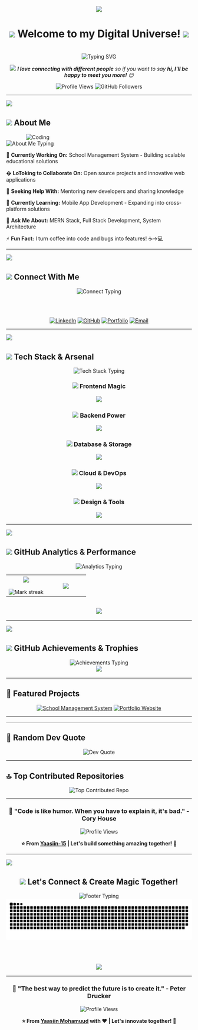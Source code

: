 <div align="center">

<img src="https://capsule-render.vercel.app/api?type=waving&color=0:E1EAFC,100:F7D794&height=200&section=header&text=Yasin%20Mohamud&fontSize=80&fontAlignY=35&animation=twinkling&fontColor=gradient" />

# <img src="https://raw.githubusercontent.com/MartinHeinz/MartinHeinz/master/wave.gif" width="30px"> Welcome to my Digital Universe! <img src="https://media.giphy.com/media/mGcNjsfWAjY5AEZNw6/giphy.gif" width="50">

<!-- <p align="center">
  <img src="./images/yaasiin-avatar.png" alt="Yasin Mohamuud - Full Stack Developer" width="220" height="220" style="border-radius: 50%; border: 4px solid #00d4ff; box-shadow: 0 0 25px rgba(0, 212, 255, 0.6);">
</p> -->

<br>

<img src="https://readme-typing-svg.herokuapp.com?font=Orbitron&size=24&duration=3000&pause=1000&color=00D4FF&center=true&vCenter=true&multiline=true&width=800&height=100&lines=%F0%9F%9A%80+Full+Stack+Developer+%26+Tech+Innovator;%E2%9A%A1+MERN+Stack+Wizard+%7C+Problem+Solver+%F0%9F%A7%A9;%F0%9F%8C%9F+Turning+Ideas+into+Digital+Reality;%E2%98%95+Code+%2B+Coffee+%3D+Magic+%F0%9F%AA%84" alt="Typing SVG" />

<p align="center">
  <img src="https://media.giphy.com/media/LnQjpWaON8nhr21vNW/giphy.gif" width="60"> <em><b>I love connecting with different people</b> so if you want to say <b>hi, I'll be happy to meet you more!</b> 😊</em>
</p>

<p align="center">
  <img src="https://komarev.com/ghpvc/?username=Yasin-15&label=Profile%20views&color=0e75b6&style=flat" alt="Profile Views" />
  <img src="https://img.shields.io/github/followers/Yasin-15?label=Followers&style=social" alt="GitHub Followers" />
</p>

</div>

---

<img src="https://user-images.githubusercontent.com/73097560/115834477-dbab4500-a447-11eb-908a-139a6edaec5c.gif">

## <img src="https://media2.giphy.com/media/QssGEmpkyEOhBCb7e1/giphy.gif?cid=ecf05e47a0n3gi1bfqntqmob8g9aid1oyj2wr3ds3mg700bl&rid=giphy.gif" width ="25"> About Me

<img align="right" alt="Coding" width="450" src="https://camo.githubusercontent.com/c1dcb74cc1c1835b1d716f5051499a2814c683c806b15f04b0eba492863703e9/68747470733a2f2f63646e2e6472696262626c652e636f6d2f75736572732f3733303730332f73637265656e73686f74732f363538313234332f6176656e746f2e676966">

<p align="left">
<img src="https://readme-typing-svg.herokuapp.com?font=Orbitron&size=20&duration=2500&pause=800&color=667eea&multiline=true&width=600&height=120&lines=%F0%9F%92%A1+Passionate+about+creating+scalable+solutions;%F0%9F%8E%AF+Turning+innovative+ideas+into+digital+reality;%E2%9C%A8+Building+the+future%2C+one+line+of+code+at+a+time" alt="About Me Typing" />
</p>

🔭 **Currently Working On:** School Management System - Building scalable educational solutions

� **LoToking to Collaborate On:** Open source projects and innovative web applications

🤝 **Seeking Help With:** Mentoring new developers and sharing knowledge

🌱 **Currently Learning:** Mobile App Development - Expanding into cross-platform solutions

💬 **Ask Me About:** MERN Stack, Full Stack Development, System Architecture

⚡ **Fun Fact:** I turn coffee into code and bugs into features! ☕→💻

---

<img src="https://user-images.githubusercontent.com/73097560/115834477-dbab4500-a447-11eb-908a-139a6edaec5c.gif">

## <img src="https://media.giphy.com/media/LnQjpWaON8nhr21vNW/giphy.gif" width="35"> Connect With Me

<div align="center">

<img src="https://readme-typing-svg.herokuapp.com?font=Orbitron&size=18&duration=2000&pause=1000&color=36BCF7&center=true&vCenter=true&width=500&lines=%F0%9F%8C%9F+Let's+connect+and+build+together!;%F0%9F%9A%80+Always+open+to+new+opportunities;%F0%9F%A4%9D+Ready+for+exciting+collaborations" alt="Connect Typing" />

<br><br>

[![LinkedIn](https://img.shields.io/badge/LinkedIn-0077B5?style=for-the-badge&logo=linkedin&logoColor=white)](https://www.linkedin.com/in/yasin-mohamuud-3a30622b3)
[![GitHub](https://img.shields.io/badge/GitHub-100000?style=for-the-badge&logo=github&logoColor=white)](https://github.com/Yasin-15)
[![Portfolio](https://img.shields.io/badge/Portfolio-FF5722?style=for-the-badge&logo=todoist&logoColor=white)](#)
[![Email](https://img.shields.io/badge/Email-D14836?style=for-the-badge&logo=gmail&logoColor=white)](mailto:yasindev54@gmail.com)

</div>

---

<img src="https://user-images.githubusercontent.com/73097560/115834477-dbab4500-a447-11eb-908a-139a6edaec5c.gif">

## <img src="https://media2.giphy.com/media/QssGEmpkyEOhBCb7e1/giphy.gif?cid=ecf05e47a0n3gi1bfqntqmob8g9aid1oyj2wr3ds3mg700bl&rid=giphy.gif" width="25"> Tech Stack & Arsenal

<div align="center">

<img src="https://readme-typing-svg.herokuapp.com?font=Orbitron&size=20&duration=3000&pause=1000&color=FF6B6B&center=true&vCenter=true&width=600&lines=%F0%9F%9A%80+Technologies+I+Love+Working+With;%E2%9A%A1+Building+Amazing+Digital+Experiences;%F0%9F%8E%AF+Always+Learning+%26+Growing" alt="Tech Stack Typing" />

<br>

### <img src="https://media.giphy.com/media/WUlplcMpOCEmTGBtBW/giphy.gif" width="30"> Frontend Magic

<p>
<img src="https://skillicons.dev/icons?i=react,nextjs,tailwind,html,css,js,typescript" />
</p>

### <img src="https://media.giphy.com/media/kdFc8fubgS31b8DsVu/giphy.gif" width="30"> Backend Power

<p>
<img src="https://skillicons.dev/icons?i=nodejs,express,fastapi,spring,dotnet,python,java" />
</p>

### <img src="https://media.giphy.com/media/VgGthkhUvGgOit7Y9i/giphy.gif" width="30"> Database & Storage

<p>
<img src="https://skillicons.dev/icons?i=mongodb,mysql,postgresql,firebase,supabase,redis" />
</p>

### <img src="https://media.giphy.com/media/kH1DBkPNyZPOk0BxrM/giphy.gif" width="30"> Cloud & DevOps

<p>
<img src="https://skillicons.dev/icons?i=aws,vercel,docker,git,github,vscode" />
</p>

### <img src="https://media.giphy.com/media/J5B1Y8QZnzXXbLQIBu/giphy.gif" width="30"> Design & Tools

<p>
<img src="https://skillicons.dev/icons?i=figma,photoshop,npm,webpack,babel" />
</p>

</div>

---

<img src="https://user-images.githubusercontent.com/73097560/115834477-dbab4500-a447-11eb-908a-139a6edaec5c.gif">

## <img src="https://media.giphy.com/media/iY8CRBdQXODJSCERIr/giphy.gif" width="35"> GitHub Analytics & Performance

<div align="center">

<img src="https://readme-typing-svg.herokuapp.com?font=Orbitron&size=18&duration=2500&pause=1000&color=4ECDC4&center=true&vCenter=true&width=500&lines=%F0%9F%93%88+Tracking+My+Coding+Journey;%F0%9F%94%A5+Consistency+is+Key;%E2%9A%A1+Data-Driven+Development" alt="Analytics Typing" />

<br>

<table align="center">
<tr border="none">
<td width="50%" align="center">
  
  <img  align="center"  src="https://github-readme-stats.vercel.app/api?username=Yasiin-15&theme=dark&show_icons=true&count_private=true" />
  <br></br>
  <img  title="🔥 Get streak stats for your profile at git.io/streak-stats" alt="Mark streak" src="https://github-readme-streak-stats.herokuapp.com/?user=Yasin-15&theme=dark&hide_border=false" /> 
</td>

<td width="50%" align="center">

  <img  align="center"  src="https://github-readme-stats.anuraghazra1.vercel.app/api/top-langs/?username=Yasin-15&theme=dark&hide_border=false&no-bg=true&no-frame=true&langs_count=10"/>
  
  </td>
</tr>
</table>

<br>

<img src="https://github-readme-activity-graph.vercel.app/graph?username=Yasin-15&bg_color=0d1117&color=4c8eda&line=4c8eda&point=ffffff&area=true&hide_border=true" />

</div>

---

<img src="https://user-images.githubusercontent.com/73097560/115834477-dbab4500-a447-11eb-908a-139a6edaec5c.gif">

## <img src="https://media.giphy.com/media/3o7qE1YN7aBOFPRw8E/giphy.gif" width="35"> GitHub Achievements & Trophies

<div align="center">

<img src="https://readme-typing-svg.herokuapp.com?font=Orbitron&size=18&duration=2000&pause=1000&color=FFD700&center=true&vCenter=true&width=500&lines=%F0%9F%8F%86+Celebrating+Coding+Milestones;%E2%9C%A8+Every+Commit+Counts;%F0%9F%9A%80+Pushing+Boundaries+Daily" alt="Achievements Typing" />

<br>

<img src="https://github-profile-trophy.vercel.app/?username=Yasin-15&theme=radical&no-frame=false&no-bg=false&margin-w=4&row=2&column=4" />

</div>

---

## 💼 Featured Projects

<div align="center">

[![School Management System](https://github-readme-stats.vercel.app/api/pin/?username=Yaasiin-15&repo=school-management-system&theme=radical)](https://github.com/Yaasiin-15/school-management-system)
[![Portfolio Website](https://github-readme-stats.vercel.app/api/pin/?username=Yaasiin-15&repo=portfolio&theme=radical)](https://github.com/Yaasiin-15/portfolio)

</div>

---



---

## 💭 Random Dev Quote

<div align="center">
  
![Dev Quote](https://quotes-github-readme.vercel.app/api?type=horizontal&theme=radical)

</div>

---

## 🔝 Top Contributed Repositories

<div align="center">
  
![Top Contributed Repo](https://github-contributor-stats.vercel.app/api?username=Yaasiin-15&limit=5&theme=dark&combine_all_yearly_contributions=true)

</div>

---

<div align="center">
  
### 🎯 "Code is like humor. When you have to explain it, it's bad." - Cory House

![Profile Views](https://visitcount.itsvg.in/api?id=Yaasiin-15&icon=9&color=0)

**⭐ From [Yaasiin-15](https://github.com/Yaasiin-15) | Let's build something amazing together! 🚀**

</div>

---

<img src="https://user-images.githubusercontent.com/73097560/115834477-dbab4500-a447-11eb-908a-139a6edaec5c.gif">

<div align="center">

## <img src="https://media.giphy.com/media/LnQjpWaON8nhr21vNW/giphy.gif" width="35"> Let's Connect & Create Magic Together!

<img src="https://readme-typing-svg.herokuapp.com?font=Orbitron&size=22&duration=3000&pause=1000&color=FF6B6B&center=true&vCenter=true&multiline=true&width=700&height=80&lines=%F0%9F%8C%9F+Thanks+for+visiting+my+digital+space!;%F0%9F%9A%80+Ready+to+build+something+extraordinary%3F" alt="Footer Typing" />

<br>

<!-- Snake Animation -->
<img src="https://raw.githubusercontent.com/Platane/snk/output/github-contribution-grid-snake-dark.svg" alt="Snake animation" />

<br><br>

<img src="https://capsule-render.vercel.app/api?type=waving&color=gradient&customColorList=6,11,20&height=150&section=footer&fontSize=42&fontColor=fff&animation=twinkling"/>

</div>

---

<div align="center">
  
### 💫 "The best way to predict the future is to create it." - Peter Drucker

<img src="https://komarev.com/ghpvc/?username=Yaasiin-15&label=Profile%20Views&color=brightgreen&style=for-the-badge" alt="Profile Views" />

**⭐ From [Yaasiin Mohamuud](https://github.com/Yaasiin-15) with ❤️ | Let's innovate together! 🚀**

</div>
